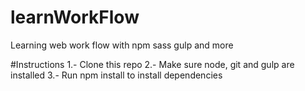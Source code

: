 # learnWorkFlow
Learning web work flow with npm sass gulp and more

#Instructions
1.- Clone this repo
2.- Make sure node, git and gulp are installed
3.- Run npm install to install dependencies

